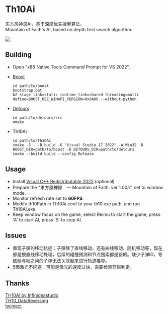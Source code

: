 # Th10Ai

东方风神录AI，基于深度优先搜索算法。<br />
Mountain of Faith's AI, based on depth first search algorithm.<br />

![](https://github.com/rebuildworld/Th10Ai/blob/master/1.png)

## Building

* Open "x86 Native Tools Command Prompt for VS 2022".<br />
* [Boost](https://www.boost.org)<br />
	```
	cd path/to/boost
	bootstrap.bat
	b2 stage link=static runtime-link=shared threading=multi define=BOOST_USE_WINAPI_VERSION=0x0A00 --without-python
	```

* [Detours](https://github.com/microsoft/detours)<br />
	```
	cd path/to/detours/src
	nmake
	```

* Th10Ai<br />
	```
	cd path/to/Th10Ai
	cmake -S . -B build -G "Visual Studio 17 2022" -A Win32 -D BOOST_DIR=path/to/boost -D DETOURS_DIR=path/to/detours
	cmake --build build --config Release
	```

## Usage

* Install [Visual C++ Redistributable 2022](https://learn.microsoft.com/en-us/cpp/windows/latest-supported-vc-redist?view=msvc-170).(optional)<br />
* Prepare the "東方風神録　～ Mountain of Faith. ver 1.00a", set to window mode.<br />
* Monitor refresh rate set to __60FPS__.<br />
* Modify th10Path in Th10Ai.conf to your th10.exe path, and run Th10Ai.exe.<br />
* Keep window focus on the game, select Reimu to start the game, press 'A' to start AI, press 'S' to stop AI.<br />

## Issues

* 重现子弹的移动轨迹：子弹除了直线移动，还有曲线移动、随机移动等，现在都是按直线移动处理，后续的碰撞预测和节点搜索都是错的。缺少子弹ID，导致帧与帧之间的子弹无法关联起来进行轨迹推导。<br />
* 5面激光不闪避：可能是激光的速度过快，需要检测穿越判定。<br />

## Thanks

[TH10AI by Infinideastudio](https://github.com/Infinideastudio/TH10AI)<br />
[TH10_DataReversing](https://github.com/binvec/TH10_DataReversing)<br />
[twinject](https://github.com/Netdex/twinject)<br />
